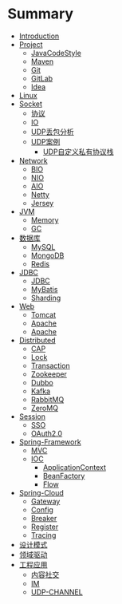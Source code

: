 # Summary

* [Introduction](README.md)
* [Project]()
  * [JavaCodeStyle](project/java/standard.md)
  * [Maven]()
  * [Git]()
  * [GitLab]()
  * [Idea]()
* [Linux]()  
* [Socket](socket/socket.md)
  * [协议](socket/protocol.md)
  * [IO](socket/io.md)
  * [UDP丢包分析](socket/udp-lost-packet.md)
  * [UDP案例](socket/demo/udp-reliable-demo.md)
    * [UDP自定义私有协议栈](socket/demo/protocol.md)
* [Network]()
  * [BIO]()
  * [NIO]()
  * [AIO]()
  * [Netty]()
  * [Jersey]()  
* [JVM]()
  * [Memory]()
  * [GC]()
* [数据库]()
  * [MySQL](mysql/README.md)
  * [MongoDB](mongodb/README.md)
  * [Redis](redis/README.md)
* [JDBC]()
  * [JDBC](jdbc/jdbc/pool.md)
  * [MyBatis](jdbc/mybatis/README.md)
  * [Sharding](jdbc/Sharding/README.md)
* [Web]()  
  * [Tomcat]()
  * [Apache]()
  * [Apache]()
* [Distributed]()    
  * [CAP](cap/cap.md)
  * [Lock]()
  * [Transaction]()
  * [Zookeeper]()
  * [Dubbo]()
  * [Kafka]()
  * [RabbitMQ]()
  * [ZeroMQ]()
* [Session]()  
    * [SSO]()
    * [OAuth2.0]()  
* [Spring-Framework](spring/spring.md)
  * [MVC](spring/mvc-index.md)
  * [IOC](spring/ioc-index.md)
    * [ApplicationContext](spring/ioc-application-context.md)
    * [BeanFactory](spring/ioc-bean-factory.md)
    * [Flow](spring/ioc-flow.md)
* [Spring-Cloud](spring/spring.md)
  * [Gateway]()
  * [Config]()
  * [Breaker]()
  * [Register]()
  * [Tracing]()
* [设计模式]() 
* [领域驱动]()
* [工程应用]()
  * [内容社交]()
  * [IM]()
  * [UDP-CHANNEL]()


